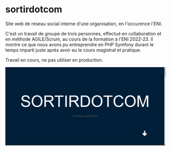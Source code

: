 # sortirdotcom

Site web de réseau social interne d'une organisation, en l'occurence l'ENI.

C'est un travail de groupe de trois personnes, effectué en collaboration et en méthode AGILE/Scrum, au cours de la formation à l'ENI 2022-23. Il montre ce que nous avons pu entreprendre en PHP Symfony durant le temps imparti juste après avoir eu le cours magistral et pratique.

Travail en cours, ne pas utiliser en production.

![Screenshot](public/assets/images/screenshot.png?raw=true "Screenshot")
